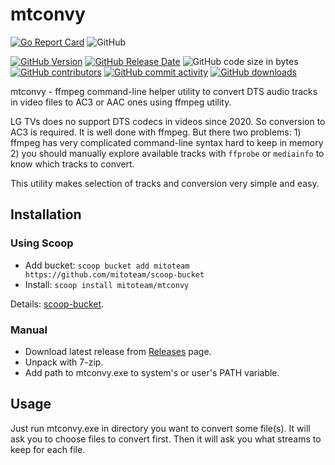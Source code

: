 # mtconvy

[![Go Report Card](https://goreportcard.com/badge/github.com/mitoteam/mtconvy)](https://goreportcard.com/report/github.com/mitoteam/mtconvy)
![GitHub](https://img.shields.io/github/license/mitoteam/mtconvy)

[![GitHub Version](https://img.shields.io/github/v/release/mitoteam/mtconvy?logo=github)](https://github.com/mitoteam/mtconvy)
[![GitHub Release Date](https://img.shields.io/github/release-date/mitoteam/mtconvy)](https://github.com/mitoteam/mtconvy/releases)
![GitHub code size in bytes](https://img.shields.io/github/languages/code-size/mitoteam/mtconvy)
[![GitHub contributors](https://img.shields.io/github/contributors-anon/mitoteam/mtconvy)](https://github.com/mitoteam/mtconvy/graphs/contributors)
[![GitHub commit activity](https://img.shields.io/github/commit-activity/y/mitoteam/mtconvy)](https://github.com/mitoteam/mtconvy/commits)
[![GitHub downloads](https://img.shields.io/github/downloads/mitoteam/mtconvy/total)](https://github.com/mitoteam/mtconvy/releases)

mtconvy - ffmpeg command-line helper utility to convert DTS audio tracks in video files to AC3 or AAC ones using ffmpeg utility.

LG TVs does no support DTS codecs in videos since 2020. So conversion to AC3 is required.
It is well done with ffmpeg. But there two problems: 1) ffmpeg has very complicated command-line syntax hard to keep in memory
2) you should manually explore available tracks with `ffprobe` or `mediainfo` to know which tracks to convert.

This utility makes selection of tracks and conversion very simple and easy.

## Installation

### Using Scoop

* Add bucket: `scoop bucket add mitoteam https://github.com/mitoteam/scoop-bucket`
* Install: `scoop install mitoteam/mtconvy`

Details: [scoop-bucket](https://github.com/mitoteam/scoop-bucket).

### Manual

* Download latest release from [Releases](https://github.com/mitoteam/mtconvy/releases) page.
* Unpack with 7-zip.
* Add path to mtconvy.exe to system's or user's PATH variable.

## Usage

Just run mtconvy.exe in directory you want to convert some file(s). It will ask you to choose files to convert first. Then it will ask you what streams to keep for each file.
